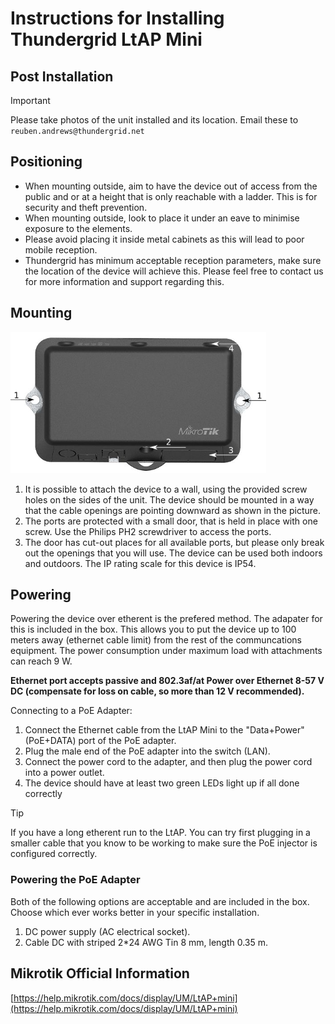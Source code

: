 # Instructions for Installing Thundergrid LtAP Mini
## Post Installation
> [!IMPORTANT]
> Please take photos of the unit installed and its location. Email these to ```reuben.andrews@thundergrid.net```

## Positioning
* When mounting outside, aim to have the device out of access from the public and or at a height that is only reachable with a ladder. This is for security and theft prevention.
* When mounting outside, look to place it under an eave to minimise exposure to the elements.
* Please avoid placing it inside metal cabinets as this will lead to poor mobile reception.
* Thundergrid has minimum acceptable reception parameters, make sure the location of the device will achieve this. Please feel free to contact us for more information and support regarding this.

## Mounting
![ltap](https://github.com/Thundergrid149/Thundergrid-Installer-Instructions/blob/030dbc3b237191de3b219814e3e959084cd523d0/Files/ltap-mini-mounting.png)
1. It is possible to attach the device to a wall, using the provided screw holes on the sides of the unit. The device should be mounted in a way that the cable openings are pointing downward as shown in the picture.
2. The ports are protected with a small door, that is held in place with one screw. Use the Philips PH2 screwdriver to access the ports.
3. The door has cut-out places for all available ports, but please only break out the openings that you will use. The device can be used both indoors and outdoors. The IP rating scale for this device is IP54.

## Powering
Powering the device over etherent is the prefered method. The adapater for this is included in the box. This allows you to put the device up to 100 meters away (ethernet cable limit) from the rest of the communcations equipment. The power consumption under maximum load with attachments can reach 9 W.

**Ethernet port accepts passive and 802.3af/at Power over Ethernet 8-57 V DC (compensate for loss on cable, so more than 12 V recommended).**

Connecting to a PoE Adapter:
1. Connect the Ethernet cable from the LtAP Mini to the "Data+Power" (PoE+DATA) port of the PoE adapter.
2. Plug the male end of the PoE adapter into the switch (LAN).
3. Connect the power cord to the adapter, and then plug the power cord into a power outlet.
4. The device should have at least two green LEDs light up if all done correctly

> [!TIP]
> If you have a long etherent run to the LtAP. You can try first plugging in a smaller cable that you know to be working to make sure the PoE injector is configured correctly.

### Powering the PoE Adapter
Both of the following options are acceptable and are included in the box. Choose which ever works better in your specific installation.
1. DC power supply (AC electrical socket).
2. Cable DC with striped 2*24 AWG Tin 8 mm, length 0.35 m.

## Mikrotik Official Information
[https://help.mikrotik.com/docs/display/UM/LtAP+mini](https://help.mikrotik.com/docs/display/UM/LtAP+mini)
